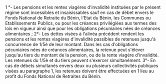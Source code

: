 1 °- Les pensions et les rentes viagères d'invalidité instituées par le présent régime sont incessibles et insaisissables sauf en cas de débet envers le Fonds National de Retraite du Bénin, l'Etat du Bénin, les Communes ou Etablissements Publics, ou pour les créances privilégiées aux termes des lois en vigueur ainsi que pour les obligations pécuniaires nées de créances alimentaires ;
2°- Les dettes visées à l'alinéa précédent rendent les pensions et les rentes viagères d'invalidité passibles de retenues jusqu'à concurrence de 1/5è de leur montant. Dans les cas d'obliga­tions pécuniaires nées de créances alimentaires, la retenue peut s'élever jusqu'au tiers du montant de la pension, ou de la rente viagère d'invalidité.
Les retenues du 1/5è et du tiers peuvent s'exercer simulta­nément.
3°- En cas de débets simultanés envers deux ou plusieurs collectivités publiques visées au paragraphe 1, les retenues doivent être effectuées en 1 lieu au profit du Fonds National de Retraites du Bénin.